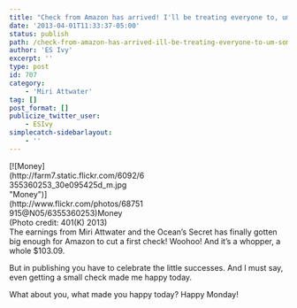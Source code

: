```yaml
---
title: "Check from Amazon has arrived! I'll be treating everyone to, um, some gum I guess. :)"
date: '2013-04-01T11:33:37-05:00'
status: publish
path: /check-from-amazon-has-arrived-ill-be-treating-everyone-to-um-some-gum-i-guess
author: 'ES Ivy'
excerpt: ''
type: post
id: 707
category:
    - 'Miri Attwater'
tag: []
post_format: []
publicize_twitter_user:
    - ESIvy
simplecatch-sidebarlayout:
    - ''
---
```

<div class="wp-caption alignleft" style="width: 250px">[![Money](http://farm7.static.flickr.com/6092/6355360253_30e095425d_m.jpg "Money")](http://www.flickr.com/photos/68751915@N05/6355360253)Money (Photo credit: 401(K) 2013)

</div>The earnings from Miri Attwater and the Ocean’s Secret has finally gotten big enough for Amazon to cut a first check! Woohoo! And it’s a whopper, a whole $103.09.

But in publishing you have to celebrate the little successes. And I must say, even getting a small check made me happy today.

What about you, what made you happy today? Happy Monday!